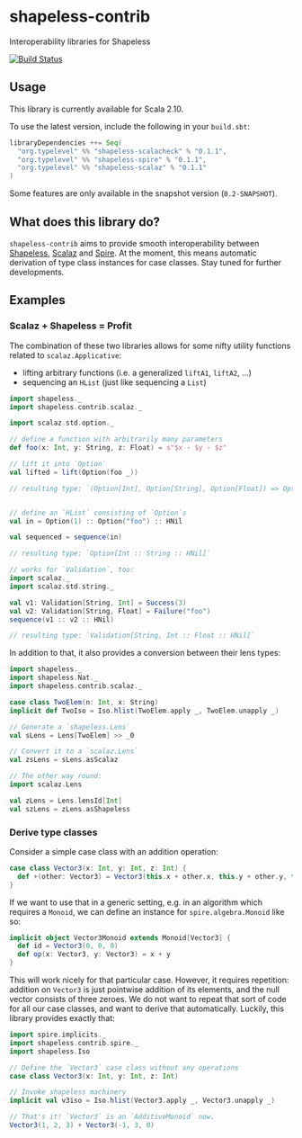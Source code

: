 shapeless-contrib
=================

Interoperability libraries for Shapeless

[![Build Status](https://travis-ci.org/typelevel/shapeless-contrib.png?branch=master)](http://travis-ci.org/typelevel/shapeless-contrib)


Usage
-----

This library is currently available for Scala 2.10.

To use the latest version, include the following in your `build.sbt`:

```scala
libraryDependencies ++= Seq(
  "org.typelevel" %% "shapeless-scalacheck" % "0.1.1",
  "org.typelevel" %% "shapeless-spire" % "0.1.1",
  "org.typelevel" %% "shapeless-scalaz" % "0.1.1"
)
```

Some features are only available in the snapshot version (`0.2-SNAPSHOT`).


What does this library do?
--------------------------

`shapeless-contrib` aims to provide smooth interoperability between [Shapeless](https://github.com/milessabin/shapeless), [Scalaz](https://github.com/scalaz/scalaz) and [Spire](https://github.com/non/spire). At the moment, this means automatic derivation of type class instances for case classes. Stay tuned for further developments.


Examples
--------

### Scalaz + Shapeless = Profit

The combination of these two libraries allows for some nifty utility functions related to `scalaz.Applicative`:

* lifting arbitrary functions (i.e. a generalized `liftA1`, `liftA2`, ...)
* sequencing an `HList` (just like sequencing a `List`)

```scala
import shapeless._
import shapeless.contrib.scalaz._

import scalaz.std.option._

// define a function with arbitrarily many parameters
def foo(x: Int, y: String, z: Float) = s"$x - $y - $z"

// lift it into `Option`
val lifted = lift(Option(foo _))

// resulting type: `(Option[Int], Option[String], Option[Float]) => Option[String]`


// define an `HList` consisting of `Option`s
val in = Option(1) :: Option("foo") :: HNil

val sequenced = sequence(in)

// resulting type: `Option[Int :: String :: HNil]`

// works for `Validation`, too:
import scalaz._
import scalaz.std.string._

val v1: Validation[String, Int] = Success(3)
val v2: Validation[String, Float] = Failure("foo")
sequence(v1 :: v2 :: HNil)

// resulting type: `Validation[String, Int :: Float :: HNil]`
```

In addition to that, it also provides a conversion between their lens types:

```scala
import shapeless._
import shapeless.Nat._
import shapeless.contrib.scalaz._

case class TwoElem(n: Int, x: String)
implicit def TwoIso = Iso.hlist(TwoElem.apply _, TwoElem.unapply _)

// Generate a `shapeless.Lens`
val sLens = Lens[TwoElem] >> _0

// Convert it to a `scalaz.Lens`
val zsLens = sLens.asScalaz

// The other way round:
import scalaz.Lens

val zLens = Lens.lensId[Int]
val szLens = zLens.asShapeless
```

### Derive type classes

Consider a simple case class with an addition operation:

```scala
case class Vector3(x: Int, y: Int, z: Int) {
  def +(other: Vector3) = Vector3(this.x + other.x, this.y + other.y, this.z + other.z)
}
```

If we want to use that in a generic setting, e.g. in an algorithm which requires a `Monoid`, we can define an instance for `spire.algebra.Monoid` like so:

```scala
implicit object Vector3Monoid extends Monoid[Vector3] {
  def id = Vector3(0, 0, 0)
  def op(x: Vector3, y: Vector3) = x + y
}
```

This will work nicely for that particular case. However, it requires repetition: addition on `Vector3` is just pointwise addition of its elements, and the null vector consists of three zeroes. We do not want to repeat that sort of code for all our case classes, and want to derive that automatically. Luckily, this library provides exactly that:

```scala
import spire.implicits._
import shapeless.contrib.spire._
import shapeless.Iso

// Define the `Vector3` case class without any operations
case class Vector3(x: Int, y: Int, z: Int)

// Invoke shapeless machinery
implicit val v3iso = Iso.hlist(Vector3.apply _, Vector3.unapply _)

// That's it! `Vector3` is an `AdditiveMonoid` now.
Vector3(1, 2, 3) + Vector3(-1, 3, 0)
```
